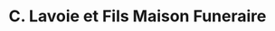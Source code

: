 ---
title: "C. Lavoie et Fils Maison Funeraire"
url: /saint-pamphile/c-lavoie-et-fils-maison-funeraire/
shop: Bestattungen
---